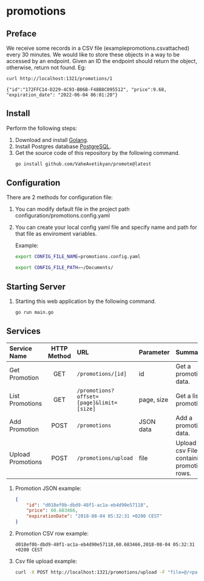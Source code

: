# promotions

## Preface
We receive some records in a CSV file (example ​promotions.csv​attached) every 30
minutes. We would like to store these objects in a way to be accessed by an endpoint.
Given an ID the endpoint should return the object, otherwise, return not found.
Eg:
```bash
curl http://localhost:1321/promotions/1
```
```
{"id":"172FFC14-D229-4C93-B06B-F48B8C095512", "price":9.68, "expiration_date": "2022-06-04 06:01:20"}
```

## Install
Perform the following steps:
1. Download and install [Golang](https://golang.org/).
1. Install Postgres database [PostgreSQL](https://www.postgresql.org/).
1. Get the source code of this repository by the following command.
    ```bash
    go install github.com/VaheAvetikyan/promote@latest
    ```
## Configuration
There are 2 methods for configuration file:
1. You can modify default file in the project path configuration/promotions.config.yaml
1. You can create your local config yaml file and specify name and path for that file as enviroment variables. 

    Example:
    ```bash
    export CONFIG_FILE_NAME=promotions.config.yaml
    ```
    ```bash
    export CONFIG_FILE_PATH=~/Documents/
    ```
    
## Starting Server
1. Starting this web application by the following command.
    ```bash
    go run main.go
    ```
    
## Services

|Service Name|HTTP Method|URL|Parameter|Summary|
|:---|:---:|:---|:---|:---|
|Get Promotion|GET|``/promotions/[id]``|id|Get a promotion data.|
|List Promotions|GET|``/promotions?offset=[page]&limit=[size]``|page, size|Get a list of promotions.|
|Add Promotion|POST|``/promotions``|JSON data|Add a promotion data.|
|Upload Promotions|POST|``/promotions/upload``|file|Upload a csv File containing promotion rows.|


1. Promotion JSON example: 
    ```JSON
    {
        "id": "d018ef0b-dbd9-48f1-ac1a-eb4d90e57118",
        "price": 60.683466,
        "expirationDate": "2018-08-04 05:32:31 +0200 CEST"
    }
    ```

1. Promotion CSV row example:
    ```
    d018ef0b-dbd9-48f1-ac1a-eb4d90e57118,60.683466,2018-08-04 05:32:31 +0200 CEST
    ```
1. Csv file upload example:
    ```bash
    curl -X POST http://localhost:1321/promotions/upload -F "file=@/<path>/<filename>.csv" -H "Content-Type: multipart/form-data"
    ```
